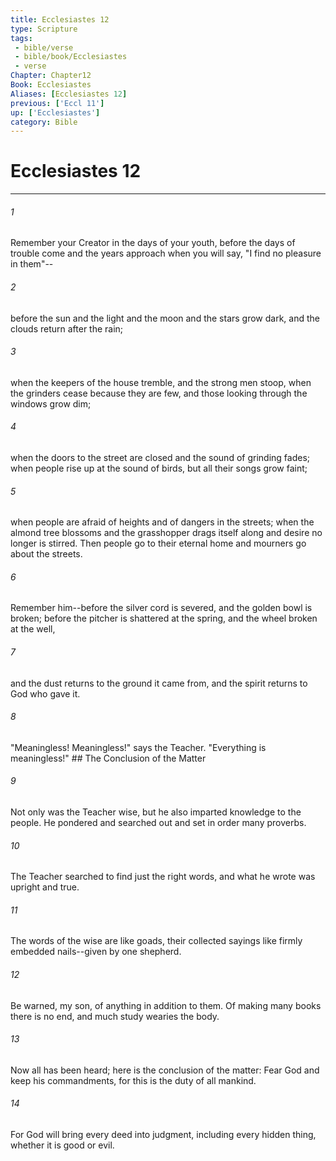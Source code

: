 ```yaml
---
title: Ecclesiastes 12
type: Scripture
tags:
 - bible/verse
 - bible/book/Ecclesiastes
 - verse
Chapter: Chapter12
Book: Ecclesiastes
Aliases: [Ecclesiastes 12]
previous: ['Eccl 11']
up: ['Ecclesiastes']
category: Bible
---
```

# Ecclesiastes 12

***


###### 1 
Remember your Creator in the days of your youth, before the days of trouble come and the years approach when you will say, "I find no pleasure in them"-- 

###### 2 
before the sun and the light and the moon and the stars grow dark, and the clouds return after the rain; 

###### 3 
when the keepers of the house tremble, and the strong men stoop, when the grinders cease because they are few, and those looking through the windows grow dim; 

###### 4 
when the doors to the street are closed and the sound of grinding fades; when people rise up at the sound of birds, but all their songs grow faint; 

###### 5 
when people are afraid of heights and of dangers in the streets; when the almond tree blossoms and the grasshopper drags itself along and desire no longer is stirred. Then people go to their eternal home and mourners go about the streets. 

###### 6 
Remember him--before the silver cord is severed, and the golden bowl is broken; before the pitcher is shattered at the spring, and the wheel broken at the well, 

###### 7 
and the dust returns to the ground it came from, and the spirit returns to God who gave it. 

###### 8 
"Meaningless! Meaningless!" says the Teacher. "Everything is meaningless!" ## The Conclusion of the Matter 

###### 9 
Not only was the Teacher wise, but he also imparted knowledge to the people. He pondered and searched out and set in order many proverbs. 

###### 10 
The Teacher searched to find just the right words, and what he wrote was upright and true. 

###### 11 
The words of the wise are like goads, their collected sayings like firmly embedded nails--given by one shepherd. 

###### 12 
Be warned, my son, of anything in addition to them. Of making many books there is no end, and much study wearies the body. 

###### 13 
Now all has been heard; here is the conclusion of the matter: Fear God and keep his commandments, for this is the duty of all mankind. 

###### 14 
For God will bring every deed into judgment, including every hidden thing, whether it is good or evil. 
